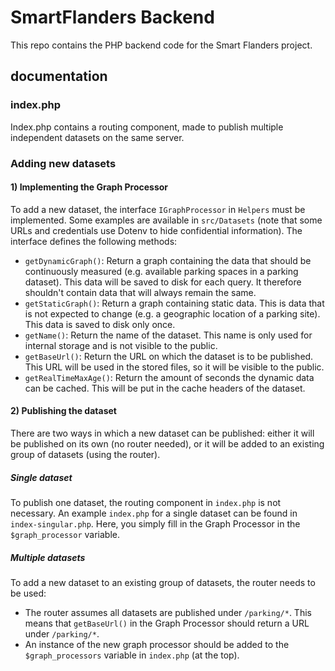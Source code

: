 # SmartFlanders Backend
This repo contains the PHP backend code for the Smart Flanders project.

## documentation
### index.php
Index.php contains a routing component, made to publish multiple independent datasets on the same server.


### Adding new datasets
#### 1) Implementing the Graph Processor
To add a new dataset, the interface `IGraphProcessor` in `Helpers` must be implemented.
Some examples are available in `src/Datasets` (note that some URLs and credentials use Dotenv to
hide confidential information). The interface defines the following methods:

- `getDynamicGraph()`: Return a graph containing the data that should be continuously measured (e.g. available parking
spaces in a parking dataset). This data will be saved to disk for each query. It therefore shouldn't
contain data that will always remain the same.
- `getStaticGraph()`: Return a graph containing static data. This is data that is not expected to change (e.g. a geographic
location of a parking site). This data is saved to disk only once.
- `getName()`: Return the name of the dataset. This name is only used for internal storage
and is not visible to the public.
- `getBaseUrl()`: Return the URL on which the dataset is to be published. This URL will be used in the stored files,
so it will be visible to the public.
- `getRealTimeMaxAge()`: Return the amount of seconds the dynamic data can be cached. This will be put in the cache
headers of the dataset.

#### 2) Publishing the dataset
There are two ways in which a new dataset can be published: either it will be published on its own (no router needed),
or it will be added to an existing group of datasets (using the router).

##### Single dataset
To publish one dataset, the routing component in `index.php` is not necessary. An example `index.php`
for a single dataset can be found in `index-singular.php`. Here, you simply fill in the Graph Processor in the
`$graph_processor` variable.

##### Multiple datasets
To add a new dataset to an existing group of datasets, the router needs to be used:
- The router assumes all datasets are published under `/parking/*`. This means that `getBaseUrl()` in the Graph Processor
should return a URL under `/parking/*`.
- An instance of the new graph processor should be added to the `$graph_processors` variable in `index.php` (at the top).

##
